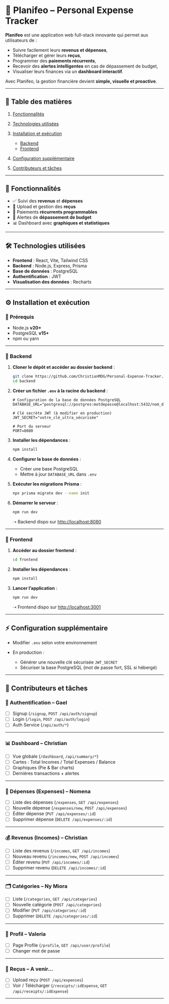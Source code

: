 

# 📌 Planifeo – Personal Expense Tracker

**Planifeo** est une application web full-stack innovante qui permet aux utilisateurs de :

* Suivre facilement leurs **revenus et dépenses**,
* Télécharger et gérer leurs **reçus**,
* Programmer des **paiements récurrents**,
* Recevoir des **alertes intelligentes** en cas de dépassement de budget,
* Visualiser leurs finances via un **dashboard interactif**.

Avec Planifeo, la gestion financière devient **simple, visuelle et proactive**.

---

## 📑 Table des matières

1. [Fonctionnalités](#fonctionnalités)
2. [Technologies utilisées](#technologies-utilisées)
3. [Installation et exécution](#installation-et-exécution)

   * [Backend](#backend)
   * [Frontend](#frontend)
4. [Configuration supplémentaire](#configuration-supplémentaire)
5. [Contributeurs et tâches](#contributeurs-et-tâches)

---

## 🚀 Fonctionnalités

* ✅ Suivi des **revenus** et **dépenses**
* 📎 Upload et gestion des **reçus**
* 🔄 Paiements **récurrents programmables**
* 🚨 Alertes de **dépassement de budget**
* 📊 Dashboard avec **graphiques et statistiques**

---

## 🛠️ Technologies utilisées

* **Frontend** : React, Vite, Tailwind CSS
* **Backend** : Node.js, Express, Prisma
* **Base de données** : PostgreSQL
* **Authentification** : JWT
* **Visualisation des données** : Recharts

---

## ⚙️ Installation et exécution

### 📌 Prérequis

* Node.js **v20+**
* PostgreSQL **v15+**
* npm ou yarn

---

### 🔧 Backend

1. **Cloner le dépôt et accéder au dossier backend** :

   ```bash
   git clone https://github.com/ChristianMDG/Personal-Expense-Tracker.git
   cd backend
   ```

2. **Créer un fichier `.env` à la racine du backend** :

   ```env
   # Configuration de la base de données PostgreSQL
   DATABASE_URL="postgresql://postgres:motdepasse@localhost:5432/nom_de_la_base"

   # Clé secrète JWT (à modifier en production)
   JWT_SECRET="votre_clé_ultra_sécurisée"

   # Port du serveur
   PORT=8080
   ```

3. **Installer les dépendances** :

   ```bash
   npm install
   ```

4. **Configurer la base de données** :

   * Créer une base PostgreSQL
   * Mettre à jour `DATABASE_URL` dans `.env`

5. **Exécuter les migrations Prisma** :

   ```bash
   npx prisma migrate dev --name init
   ```

6. **Démarrer le serveur** :

   ```bash
   npm run dev
   ```

   ➝ Backend dispo sur [http://localhost:8080](http://localhost:8080)

---

### 🎨 Frontend

1. **Accéder au dossier frontend** :

   ```bash
   cd frontend
   ```

2. **Installer les dépendances** :

   ```bash
   npm install
   ```

3. **Lancer l’application** :

   ```bash
   npm run dev
   ```

   ➝ Frontend dispo sur [http://localhost:3001](http://localhost:3001)

---

## ⚡ Configuration supplémentaire

* Modifier `.env` selon votre environnement
* En production :

  * Générer une nouvelle clé sécurisée `JWT_SECRET`
  * Sécuriser la base PostgreSQL (mot de passe fort, SSL si hébergé)

---

## 👥 Contributeurs et tâches

### 🔐 Authentification – **Gael**

* [ ] Signup (`/signup`, `POST /api/auth/signup`)
* [ ] Login (`/login`, `POST /api/auth/login`)
* [ ] Auth Service (`/api/auth/*`)

---

### 📊 Dashboard – **Christian**

* [ ] Vue globale (`/dashboard`, `/api/summary/*`)
* [ ] Cartes : Total Incomes / Total Expenses / Balance
* [ ] Graphiques (Pie & Bar charts)
* [ ] Dernières transactions + alertes

---

### 💸 Dépenses (Expenses) – **Nomena**

* [ ] Liste des dépenses (`/expenses`, `GET /api/expenses`)
* [ ] Nouvelle dépense (`/expenses/new`, `POST /api/expenses`)
* [ ] Éditer dépense (`PUT /api/expenses/:id`)
* [ ] Supprimer dépense (`DELETE /api/expenses/:id`)

---

### 💰 Revenus (Incomes) – **Christian**

* [ ] Liste des revenus (`/incomes`, `GET /api/incomes`)
* [ ] Nouveau revenu (`/incomes/new`, `POST /api/incomes`)
* [ ] Éditer revenu (`PUT /api/incomes/:id`)
* [ ] Supprimer revenu (`DELETE /api/incomes/:id`)

---

### 🗂 Catégories – **Ny Miora**

* [ ] Liste (`/categories`, `GET /api/categories`)
* [ ] Nouvelle catégorie (`POST /api/categories`)
* [ ] Modifier (`PUT /api/categories/:id`)
* [ ] Supprimer (`DELETE /api/categories/:id`)

---

### 👤 Profil – **Valeria**

* [ ] Page Profile (`/profile`, `GET /api/user/profile`)
* [ ] Changer mot de passe

---

### 📁 Reçus – **A venir...**

* [ ] Upload reçu (`POST /api/expenses`)
* [ ] Voir / Télécharger (`/receipts/:idExpense`, `GET /api/receipts/:idExpense`)

---

